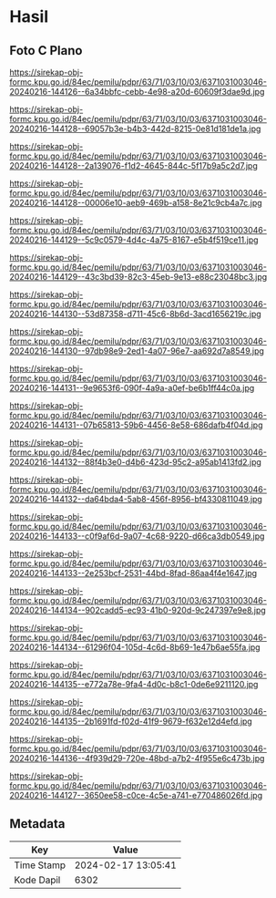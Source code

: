 # Hasil

## Foto C Plano

https://sirekap-obj-formc.kpu.go.id/84ec/pemilu/pdpr/63/71/03/10/03/6371031003046-20240216-144126--6a34bbfc-cebb-4e98-a20d-60609f3dae9d.jpg

https://sirekap-obj-formc.kpu.go.id/84ec/pemilu/pdpr/63/71/03/10/03/6371031003046-20240216-144128--69057b3e-b4b3-442d-8215-0e81d181de1a.jpg

https://sirekap-obj-formc.kpu.go.id/84ec/pemilu/pdpr/63/71/03/10/03/6371031003046-20240216-144128--2a139076-f1d2-4645-844c-5f17b9a5c2d7.jpg

https://sirekap-obj-formc.kpu.go.id/84ec/pemilu/pdpr/63/71/03/10/03/6371031003046-20240216-144128--00006e10-aeb9-469b-a158-8e21c9cb4a7c.jpg

https://sirekap-obj-formc.kpu.go.id/84ec/pemilu/pdpr/63/71/03/10/03/6371031003046-20240216-144129--5c9c0579-4d4c-4a75-8167-e5b4f519ce11.jpg

https://sirekap-obj-formc.kpu.go.id/84ec/pemilu/pdpr/63/71/03/10/03/6371031003046-20240216-144129--43c3bd39-82c3-45eb-9e13-e88c23048bc3.jpg

https://sirekap-obj-formc.kpu.go.id/84ec/pemilu/pdpr/63/71/03/10/03/6371031003046-20240216-144130--53d87358-d711-45c6-8b6d-3acd1656219c.jpg

https://sirekap-obj-formc.kpu.go.id/84ec/pemilu/pdpr/63/71/03/10/03/6371031003046-20240216-144130--97db98e9-2ed1-4a07-96e7-aa692d7a8549.jpg

https://sirekap-obj-formc.kpu.go.id/84ec/pemilu/pdpr/63/71/03/10/03/6371031003046-20240216-144131--9e9653f6-090f-4a9a-a0ef-be6b1ff44c0a.jpg

https://sirekap-obj-formc.kpu.go.id/84ec/pemilu/pdpr/63/71/03/10/03/6371031003046-20240216-144131--07b65813-59b6-4456-8e58-686dafb4f04d.jpg

https://sirekap-obj-formc.kpu.go.id/84ec/pemilu/pdpr/63/71/03/10/03/6371031003046-20240216-144132--88f4b3e0-d4b6-423d-95c2-a95ab1413fd2.jpg

https://sirekap-obj-formc.kpu.go.id/84ec/pemilu/pdpr/63/71/03/10/03/6371031003046-20240216-144132--da64bda4-5ab8-456f-8956-bf4330811049.jpg

https://sirekap-obj-formc.kpu.go.id/84ec/pemilu/pdpr/63/71/03/10/03/6371031003046-20240216-144133--c0f9af6d-9a07-4c68-9220-d66ca3db0549.jpg

https://sirekap-obj-formc.kpu.go.id/84ec/pemilu/pdpr/63/71/03/10/03/6371031003046-20240216-144133--2e253bcf-2531-44bd-8fad-86aa4f4e1647.jpg

https://sirekap-obj-formc.kpu.go.id/84ec/pemilu/pdpr/63/71/03/10/03/6371031003046-20240216-144134--902cadd5-ec93-41b0-920d-9c247397e9e8.jpg

https://sirekap-obj-formc.kpu.go.id/84ec/pemilu/pdpr/63/71/03/10/03/6371031003046-20240216-144134--61296f04-105d-4c6d-8b69-1e47b6ae55fa.jpg

https://sirekap-obj-formc.kpu.go.id/84ec/pemilu/pdpr/63/71/03/10/03/6371031003046-20240216-144135--e772a78e-9fa4-4d0c-b8c1-0de6e9211120.jpg

https://sirekap-obj-formc.kpu.go.id/84ec/pemilu/pdpr/63/71/03/10/03/6371031003046-20240216-144135--2b1691fd-f02d-41f9-9679-f632e12d4efd.jpg

https://sirekap-obj-formc.kpu.go.id/84ec/pemilu/pdpr/63/71/03/10/03/6371031003046-20240216-144136--4f939d29-720e-48bd-a7b2-4f955e6c473b.jpg

https://sirekap-obj-formc.kpu.go.id/84ec/pemilu/pdpr/63/71/03/10/03/6371031003046-20240216-144127--3650ee58-c0ce-4c5e-a741-e770486026fd.jpg


## Metadata

| Key        | Value               |
| ---------- | ------------------- |
| Time Stamp | 2024-02-17 13:05:41 |
| Kode Dapil | 6302                |



